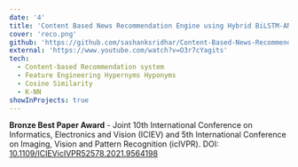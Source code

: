 ```yaml
---
date: '4'
title: 'Content Based News Recommendation Engine using Hybrid BiLSTM-ANN Feature Modelling'
cover: 'reco.png'
github: 'https://github.com/sashanksridhar/Content-Based-News-Recommendation-Engine-using-Hybrid-BiLSTM-ANN-Feature-Modelling'
external: 'https://www.youtube.com/watch?v=O3r7cYagits'
tech:
  - Content-based Recommendation system
  - Feature Engineering Hypernyms Hyponyms
  - Cosine Similarity
  - K-NN
showInProjects: true
---
```


**Bronze Best Paper Award** - Joint 10th International Conference on Informatics, Electronics and Vision (ICIEV) and 5th International Conference on Imaging, Vision and Pattern Recognition (icIVPR). DOI: [10.1109/ICIEVicIVPR52578.2021.9564198](https://ieeexplore.ieee.org/document/9564198)
